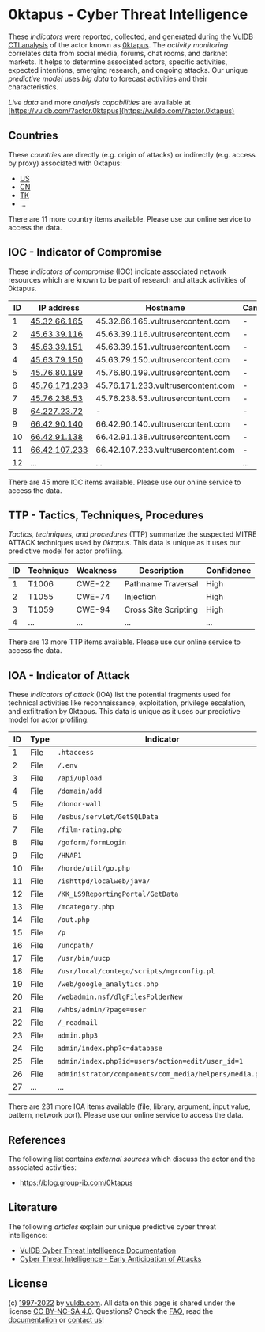 # 0ktapus - Cyber Threat Intelligence

These _indicators_ were reported, collected, and generated during the [VulDB CTI analysis](https://vuldb.com/?kb.cti) of the actor known as [0ktapus](https://vuldb.com/?actor.0ktapus). The _activity monitoring_ correlates data from social media, forums, chat rooms, and darknet markets. It helps to determine associated actors, specific activities, expected intentions, emerging research, and ongoing attacks. Our unique _predictive model_ uses _big data_ to forecast activities and their characteristics.

_Live data_ and more _analysis capabilities_ are available at [https://vuldb.com/?actor.0ktapus](https://vuldb.com/?actor.0ktapus)

## Countries

These _countries_ are directly (e.g. origin of attacks) or indirectly (e.g. access by proxy) associated with 0ktapus:

* [US](https://vuldb.com/?country.us)
* [CN](https://vuldb.com/?country.cn)
* [TK](https://vuldb.com/?country.tk)
* ...

There are 11 more country items available. Please use our online service to access the data.

## IOC - Indicator of Compromise

These _indicators of compromise_ (IOC) indicate associated network resources which are known to be part of research and attack activities of 0ktapus.

ID | IP address | Hostname | Campaign | Confidence
-- | ---------- | -------- | -------- | ----------
1 | [45.32.66.165](https://vuldb.com/?ip.45.32.66.165) | 45.32.66.165.vultrusercontent.com | - | High
2 | [45.63.39.116](https://vuldb.com/?ip.45.63.39.116) | 45.63.39.116.vultrusercontent.com | - | High
3 | [45.63.39.151](https://vuldb.com/?ip.45.63.39.151) | 45.63.39.151.vultrusercontent.com | - | High
4 | [45.63.79.150](https://vuldb.com/?ip.45.63.79.150) | 45.63.79.150.vultrusercontent.com | - | High
5 | [45.76.80.199](https://vuldb.com/?ip.45.76.80.199) | 45.76.80.199.vultrusercontent.com | - | High
6 | [45.76.171.233](https://vuldb.com/?ip.45.76.171.233) | 45.76.171.233.vultrusercontent.com | - | High
7 | [45.76.238.53](https://vuldb.com/?ip.45.76.238.53) | 45.76.238.53.vultrusercontent.com | - | High
8 | [64.227.23.72](https://vuldb.com/?ip.64.227.23.72) | - | - | High
9 | [66.42.90.140](https://vuldb.com/?ip.66.42.90.140) | 66.42.90.140.vultrusercontent.com | - | High
10 | [66.42.91.138](https://vuldb.com/?ip.66.42.91.138) | 66.42.91.138.vultrusercontent.com | - | High
11 | [66.42.107.233](https://vuldb.com/?ip.66.42.107.233) | 66.42.107.233.vultrusercontent.com | - | High
12 | ... | ... | ... | ...

There are 45 more IOC items available. Please use our online service to access the data.

## TTP - Tactics, Techniques, Procedures

_Tactics, techniques, and procedures_ (TTP) summarize the suspected MITRE ATT&CK techniques used by _0ktapus_. This data is unique as it uses our predictive model for actor profiling.

ID | Technique | Weakness | Description | Confidence
-- | --------- | -------- | ----------- | ----------
1 | T1006 | CWE-22 | Pathname Traversal | High
2 | T1055 | CWE-74 | Injection | High
3 | T1059 | CWE-94 | Cross Site Scripting | High
4 | ... | ... | ... | ...

There are 13 more TTP items available. Please use our online service to access the data.

## IOA - Indicator of Attack

These _indicators of attack_ (IOA) list the potential fragments used for technical activities like reconnaissance, exploitation, privilege escalation, and exfiltration by 0ktapus. This data is unique as it uses our predictive model for actor profiling.

ID | Type | Indicator | Confidence
-- | ---- | --------- | ----------
1 | File | `.htaccess` | Medium
2 | File | `/.env` | Low
3 | File | `/api/upload` | Medium
4 | File | `/domain/add` | Medium
5 | File | `/donor-wall` | Medium
6 | File | `/esbus/servlet/GetSQLData` | High
7 | File | `/film-rating.php` | High
8 | File | `/goform/formLogin` | High
9 | File | `/HNAP1` | Low
10 | File | `/horde/util/go.php` | High
11 | File | `/ishttpd/localweb/java/` | High
12 | File | `/KK_LS9ReportingPortal/GetData` | High
13 | File | `/mcategory.php` | High
14 | File | `/out.php` | Medium
15 | File | `/p` | Low
16 | File | `/uncpath/` | Medium
17 | File | `/usr/bin/uucp` | High
18 | File | `/usr/local/contego/scripts/mgrconfig.pl` | High
19 | File | `/web/google_analytics.php` | High
20 | File | `/webadmin.nsf/dlgFilesFolderNew` | High
21 | File | `/whbs/admin/?page=user` | High
22 | File | `/_readmail` | Medium
23 | File | `admin.php3` | Medium
24 | File | `admin/index.php?c=database` | High
25 | File | `admin/index.php?id=users/action=edit/user_id=1` | High
26 | File | `administrator/components/com_media/helpers/media.php` | High
27 | ... | ... | ...

There are 231 more IOA items available (file, library, argument, input value, pattern, network port). Please use our online service to access the data.

## References

The following list contains _external sources_ which discuss the actor and the associated activities:

* https://blog.group-ib.com/0ktapus

## Literature

The following _articles_ explain our unique predictive cyber threat intelligence:

* [VulDB Cyber Threat Intelligence Documentation](https://vuldb.com/?kb.cti)
* [Cyber Threat Intelligence - Early Anticipation of Attacks](https://www.scip.ch/en/?labs.20201022)

## License

(c) [1997-2022](https://vuldb.com/?kb.changelog) by [vuldb.com](https://vuldb.com/?kb.about). All data on this page is shared under the license [CC BY-NC-SA 4.0](https://creativecommons.org/licenses/by-nc-sa/4.0/). Questions? Check the [FAQ](https://vuldb.com/?kb.faq), read the [documentation](https://vuldb.com/?kb) or [contact us](https://vuldb.com/?contact)!
